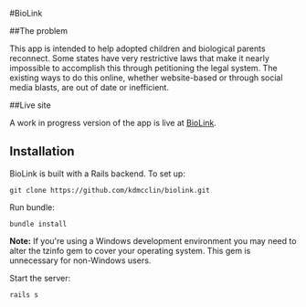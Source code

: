 #BioLink

##The problem

This app is intended to help adopted children and biological parents reconnect.  Some states have very restrictive laws that make it nearly impossible to accomplish this through petitioning the legal system.  The existing ways to do this online, whether website-based or through social media blasts, are out of date or inefficient.

##Live site

A work in progress version of the app is live at [BioLink](http://biolink.herokuapp.com/).

## Installation
BioLink is built with a Rails backend. To set up:

```
git clone https://github.com/kdmcclin/biolink.git
```

Run bundle:

```
bundle install
```
**Note:** If you're using a Windows development environment you may need to alter the tzinfo gem to cover your operating system. This gem is unnecessary for non-Windows users.

Start the server:

```
rails s
```